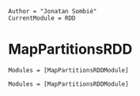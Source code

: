 ```@meta
Author = "Jonatan Sombié"
CurrentModule = RDD 
```

# MapPartitionsRDD

```@index
Modules = [MapPartitionsRDDModule]
```

```@autodocs
Modules = [MapPartitionsRDDModule]
```